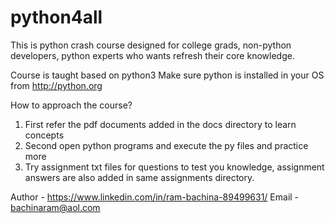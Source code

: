 # python4all
This is python crash course designed for college grads, non-python developers, python experts who wants refresh their core knowledge.

Course is taught based on python3
Make sure python is installed in your OS from http://python.org

How to approach the course?
1.  First refer the pdf documents added in the docs directory to learn concepts
2.  Second open python programs and execute the py files and practice more 
3.  Try assignment txt files for questions to test you knowledge, 
    assignment answers are also added in same assignments directory.

Author - https://www.linkedin.com/in/ram-bachina-89499631/
Email - bachinaram@aol.com
